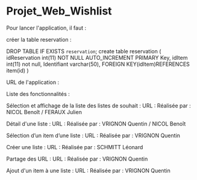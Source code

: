 # Projet_Web_Wishlist

Pour lancer l'application, il faut :

 créer la table reservation :
 
 DROP TABLE IF EXISTS `reservation`;
 create table reservation (
idReservation int(11) NOT NULL AUTO_INCREMENT PRIMARY Key,
idItem int(11) not null,
Identifiant varchar(50),
FOREIGN KEY(idItem)REFERENCES item(id)
)





URL de l'application :

Liste des fonctionnalités :

Sélection et affichage de la liste des listes de souhait : 
URL : 
Réalisée par : NICOL Benoît / FERAUX Julien

Détail d'une liste : 
URL :
Réalisée par : VRIGNON Quentin / NICOL Benoît

Sélection d’un item d’une liste :
URL :
Réalisée par : VRIGNON Quentin

Créer une liste : 
URL : 
Réalisée par : SCHMITT Léonard


Partage des URL :
URL : 
Réalisée par : VRIGNON Quentin

Ajout d'un item à une liste : 
URL :
Réalisée par : VRIGNON Quentin